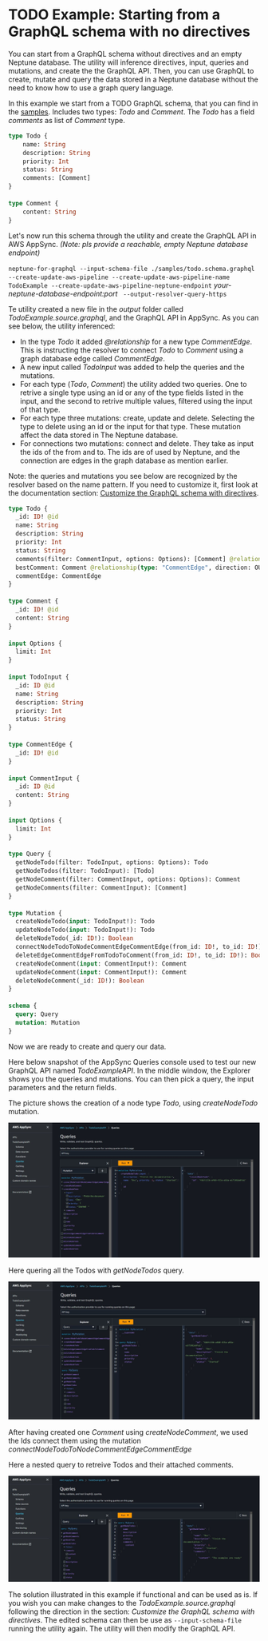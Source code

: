 # TODO Example: Starting from a GraphQL schema with no directives
You can start from a GraphQL schema without directives and an empty Neptune database. The utility will inference directives, input, queries and mutations, and create the the GraphQL API. Then, you can use GraphQL to create, mutate and query the data stored in a Neptune database without the need to know how to use a graph query language. 

In this example we start from a TODO GraphQL schema, that you can find in the [samples](/samples/todo.schema.graphql). Includes two types: *Todo* and *Comment*. The *Todo* has a field *comments* as list of *Comment* type.

```graphql
type Todo {    
    name: String
    description: String
    priority: Int
    status: String
    comments: [Comment]
}

type Comment {        
    content: String
}
```

Let's now run this schema through the utility and create the GraphQL API in AWS AppSync. *(Note: pls provide a reachable, empty Neptune database endpoint)*

`neptune-for-graphql --input-schema-file ./samples/todo.schema.graphql --create-update-aws-pipeline --create-update-aws-pipeline-name TodoExample --create-update-aws-pipeline-neptune-endpoint` *your-neptune-database-endpoint:port* ` --output-resolver-query-https`

Te utility created a new file in the *output* folder called *TodoExample.source.graphql*, and the GraphQL API in AppSync. As you can see below, the utility inferenced:

- In the type *Todo* it added *@relationship* for a new type *CommentEdge*. This is instructing the resolver to connect *Todo* to *Comment* using a graph database edge called *CommentEdge*.
- A new input called *TodoInput* was added to help the queries and the mutations.
- For each type (*Todo*, *Comment*) the utility added two queries. One to retrive a single type using an id or any of the type fields listed in the input, and the second to retrive multiple values, filtered using the input of that type.
- For each type three mutations: create, update and delete. Selecting the type to delete using an id or the input for that type. These mutation affect the data stored in The Neptune database.
- For connections two mutations: connect and delete. They take as input the ids of the from and to. The ids are of used by Neptune, and the connection are edges in the graph database as mention earlier.

Note: the queries and mutations you see below are recognized by the resolver based on the name pattern. If you need to customize it, first look at the documentation section: [Customize the GraphQL schema with directives](../README.md/#customize-the-graphql-schema-with-directives).

```graphql
type Todo {
  _id: ID! @id
  name: String
  description: String
  priority: Int
  status: String
  comments(filter: CommentInput, options: Options): [Comment] @relationship(type: "CommentEdge", direction: OUT)
  bestComment: Comment @relationship(type: "CommentEdge", direction: OUT)
  commentEdge: CommentEdge
}

type Comment {
  _id: ID! @id
  content: String
}

input Options {
  limit: Int
}

input TodoInput {
  _id: ID @id
  name: String
  description: String
  priority: Int
  status: String
}

type CommentEdge {
  _id: ID! @id
}

input CommentInput {
  _id: ID @id
  content: String
}

input Options {
  limit: Int
}

type Query {
  getNodeTodo(filter: TodoInput, options: Options): Todo
  getNodeTodos(filter: TodoInput): [Todo]
  getNodeComment(filter: CommentInput, options: Options): Comment
  getNodeComments(filter: CommentInput): [Comment]
}

type Mutation {
  createNodeTodo(input: TodoInput!): Todo
  updateNodeTodo(input: TodoInput!): Todo
  deleteNodeTodo(_id: ID!): Boolean
  connectNodeTodoToNodeCommentEdgeCommentEdge(from_id: ID!, to_id: ID!): CommentEdge
  deleteEdgeCommentEdgeFromTodoToComment(from_id: ID!, to_id: ID!): Boolean
  createNodeComment(input: CommentInput!): Comment
  updateNodeComment(input: CommentInput!): Comment
  deleteNodeComment(_id: ID!): Boolean
}

schema {
  query: Query
  mutation: Mutation
}
```

Now we are ready to create and query our data. 

Here below snapshot of the AppSync Queries console used to test our new GraphQL API named *TodoExampleAPI*.
In the middle window, the Explorer shows you the queries and mutations. You can then pick a query, the input parameters and the return fields. 

The picture shows the creation of a node type *Todo*, using *createNodeTodo* mutation.

![Create](/doc/images/todoCreate.jpg)

Here quering all the Todos with *getNodeTodos* query.

![Query](/doc/images/todoGetTodos.jpg)

After having created one *Comment* using *createNodeComment*, we used the Ids connect them using the mutation *connectNodeTodoToNodeCommentEdgeCommentEdge*

Here a nested query to retreive Todos and their attached comments.

![Query](/doc/images/todoNestedQuery.JPG)

The solution illustrated in this example if functional and can be used as is. If you wish you can make changes to the *TodoExample.source.graphql* following the direction in the section: *Customize the GraphQL schema with directives*. The edited schema can then be use as `--input-schema-file` running the utility again. The utility will then modify the GraphQL API.
